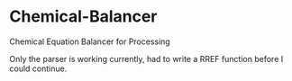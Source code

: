 # Chemical-Balancer
Chemical Equation Balancer for Processing

Only the parser is working currently, had to write a RREF function before I could continue.



